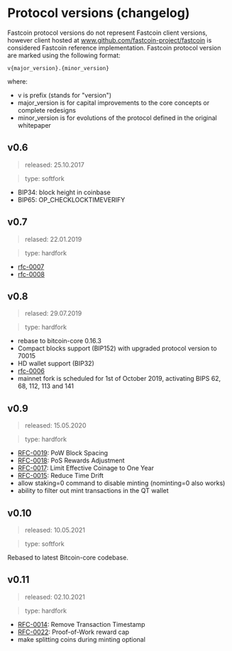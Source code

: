 # Protocol versions (changelog)

Fastcoin protocol versions do not represent Fastcoin client versions, however client hosted at www.github.com/fastcoin-project/fastcoin is considered Fastcoin reference implementation.
Fastcoin protocol version are marked using the following format:

`v{major_version}.{minor_version}`

where:

* v is prefix (stands for "version")
* major_version is for capital improvements to the core concepts or complete redesigns
* minor_version is for evolutions of the protocol defined in the original whitepaper

## v0.6

> released: 25.10.2017

> type: softfork

 - BIP34: block height in coinbase
 - BIP65: OP_CHECKLOCKTIMEVERIFY


## v0.7

> relased: 22.01.2019

> type: hardfork

* [rfc-0007](https://github.com/fastcoin-project/rfcs/blob/master/text/0007-round-transaction-fees-up-to-0.001/0007-round-transaction-fees-up-to-0.001.md)
* [rfc-0008](https://github.com/fastcoin-project/rfcs/blob/master/text/0008-increase-op-return-size-limit/0008-increase-op-return-size-limit.md)


## v0.8

> relased: 29.07.2019

> type: hardfork

* rebase to bitcoin-core 0.16.3
* Compact blocks support (BIP152) with upgraded protocol version to 70015
* HD wallet support (BIP32)
* [rfc-0006](https://github.com/fastcoin-project/rfcs/blob/master/text/0006-remove-pow-block-signature/0006-remove-pow-block-signature.md)
* mainnet fork is scheduled for 1st of October 2019, activating BIPS 62, 68, 112, 113 and 141

## v0.9

> released: 15.05.2020

> type: hardfork

* [RFC-0019](https://github.com/fastcoin-project/rfcs/blob/master/text/0019-pow-block-spacing/0019-pow-block-spacing.md): PoW Block Spacing
* [RFC-0018](https://github.com/fastcoin-project/rfcs/blob/master/text/0018-pos-reward/0018-pos-reward.md): PoS Rewards Adjustment
* [RFC-0017](https://github.com/fastcoin-project/rfcs/blob/master/text/0017-coinage-limit/0017-coinage-limit.md): Limit Effective Coinage to One Year
* [RFC-0015](https://github.com/fastcoin-project/rfcs/blob/master/text/0015-time-drift/0015-time-drift.md): Reduce Time Drift
* allow staking=0 command to disable minting (nominting=0 also works)
* ability to filter out mint transactions in the QT wallet

## v0.10

> released: 10.05.2021

> type: softfork

Rebased to latest Bitcoin-core codebase.


## v0.11

> released: 02.10.2021

> type: hardfork

* [RFC-0014](https://github.com/fastcoin-project/rfcs/blob/master/text/0014-transaction-timestamp/0014-transaction-timestamp.md): Remove Transaction Timestamp
* [RFC-0022](https://github.com/fastcoin-project/rfcs/blob/master/text/0022-pow-reward-cap/0022-pow-reward-cap.md): Proof-of-Work reward cap
* make splitting coins during minting optional
